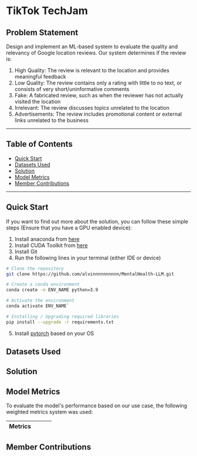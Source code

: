 # TikTok TechJam

## Problem Statement
Design and implement an ML-based system to evaluate the quality and relevancy of Google location reviews. Our system determines if the review is:
1. High Quality: The review is relevant to the location and provides meaningful feedback
2. Low Quality: The review contains only a rating with little to no text, or consists of very short/uninformative comments 
3. Fake: A fabricated review, such as when the reviewer has not actually visited the location
4. Irrelevant: The review discusses topics unrelated to the location
5. Advertisements: The review includes promotional content or external links unrelated to the business

---

## Table of Contents
- [Quick Start](#quick-start)
- [Datasets Used](#datasets-used)
- [Solution](#solution)
- [Model Metrics](#model-metrics)
- [Member Contributions](#member-contributions)

---

## Quick Start
If you want to find out more about the solution, you can follow these simple steps (Ensure that you have a GPU enabled device):
1. Install anaconda from [here](https://www.anaconda.com/) 
2. Install CUDA Toolkit from [here](https://developer.nvidia.com/cuda-toolkit) 
3. Install Git
4. Run the following lines in your terminal (either IDE or device)
```bash
# Clone the repository
git clone https://github.com/alvinnnnnnnnnn/MentalHealth-LLM.git

# Create a conda environment
conda create -n ENV_NAME python=3.9

# Activate the environment
conda activate ENV_NAME`

# Installing / Upgrading required libraries 
pip install --upgrade -r requirements.txt
```
5. Install [pytorch](https://pytorch.org/) based on your OS

## Datasets Used

## Solution


## Model Metrics
To evaluate the model's performance based on our use case, the following weighted metrics system was used:

|Metrics             |  |||
|--------------------|:---:|:---:|:-----:|


## Member Contributions